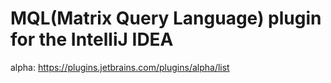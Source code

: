 # MQL(Matrix Query Language) plugin for the IntelliJ IDEA

alpha: https://plugins.jetbrains.com/plugins/alpha/list